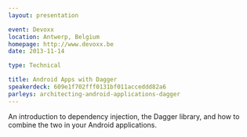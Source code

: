 ```yaml
---
layout: presentation

event: Devoxx
location: Antwerp, Belgium
homepage: http://www.devoxx.be
date: 2013-11-14

type: Technical

title: Android Apps with Dagger
speakerdeck: 609e1f702fff0131bf011acceddd82a6
parleys: architecting-android-applications-dagger
---
```


An introduction to dependency injection, the Dagger library, and how to combine the two in your Android applications.
